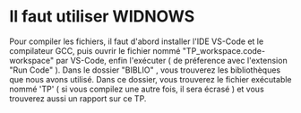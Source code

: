 # Il faut utiliser WIDNOWS

Pour compiler les fichiers, il faut d'abord installer l'IDE VS-Code et le compilateur GCC, puis ouvrir le fichier nommé "TP_workspace.code-workspace" par VS-Code, enfin l'exécuter ( de préference avec l'extension "Run Code" ).
Dans le dossier "BIBLIO" , vous trouverez les bibliothèques que nous avons utilisé.
Dans ce dossier, vous trouverez le fichier exécutable nommé 'TP' ( si vous compilez une autre fois, il sera écrasé ) et vous trouverez aussi un rapport sur ce TP. 
